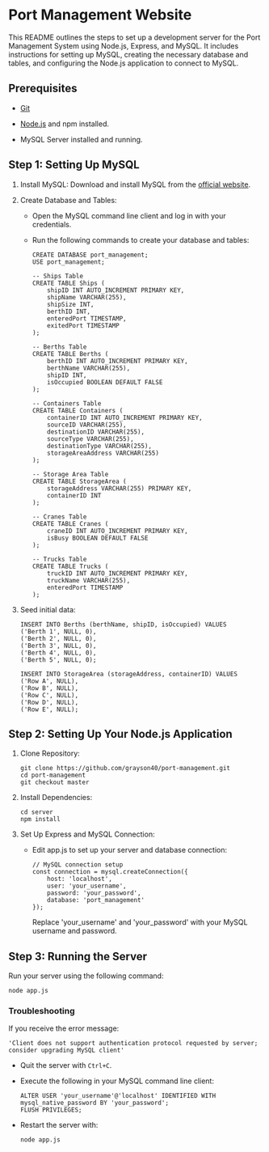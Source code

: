 # Port Management Website

This README outlines the steps to set up a development server for the Port Management System using Node.js, Express, and MySQL. It includes instructions for setting up MySQL, creating the necessary database and tables, and configuring the Node.js application to connect to MySQL.

## Prerequisites

- [Git](https://git-scm.com/downloads)

- [Node.js](https://nodejs.org/en/download) and npm installed.

- MySQL Server installed and running.

## Step 1: Setting Up MySQL

1. Install MySQL: Download and install MySQL from the [official website](https://dev.mysql.com/downloads/installer/).

2. Create Database and Tables:

    - Open the MySQL command line client and log in with your credentials.

    - Run the following commands to create your database and tables:

        ```
        CREATE DATABASE port_management;
        USE port_management;

        -- Ships Table
        CREATE TABLE Ships (
            shipID INT AUTO_INCREMENT PRIMARY KEY,
            shipName VARCHAR(255),
            shipSize INT,
            berthID INT,
            enteredPort TIMESTAMP,
            exitedPort TIMESTAMP
        );

        -- Berths Table
        CREATE TABLE Berths (
            berthID INT AUTO_INCREMENT PRIMARY KEY,
            berthName VARCHAR(255),
            shipID INT,
            isOccupied BOOLEAN DEFAULT FALSE
        );

        -- Containers Table
        CREATE TABLE Containers (
            containerID INT AUTO_INCREMENT PRIMARY KEY,
            sourceID VARCHAR(255),
            destinationID VARCHAR(255),
            sourceType VARCHAR(255),
            destinationType VARCHAR(255),
            storageAreaAddress VARCHAR(255)
        );

        -- Storage Area Table
        CREATE TABLE StorageArea (
            storageAddress VARCHAR(255) PRIMARY KEY,
            containerID INT
        );

        -- Cranes Table
        CREATE TABLE Cranes (
            craneID INT AUTO_INCREMENT PRIMARY KEY,
            isBusy BOOLEAN DEFAULT FALSE
        );

        -- Trucks Table
        CREATE TABLE Trucks (
            truckID INT AUTO_INCREMENT PRIMARY KEY,
            truckName VARCHAR(255),
            enteredPort TIMESTAMP
        );
        ```

3. Seed initial data:

    ```
    INSERT INTO Berths (berthName, shipID, isOccupied) VALUES 
    ('Berth 1', NULL, 0),
    ('Berth 2', NULL, 0),
    ('Berth 3', NULL, 0),
    ('Berth 4', NULL, 0),
    ('Berth 5', NULL, 0);

    INSERT INTO StorageArea (storageAddress, containerID) VALUES 
    ('Row A', NULL),
    ('Row B', NULL),
    ('Row C', NULL),
    ('Row D', NULL),
    ('Row E', NULL);
    ```

## Step 2: Setting Up Your Node.js Application

1. Clone Repository:

    ```
    git clone https://github.com/grayson40/port-management.git
    cd port-management
    git checkout master
    ```

2. Install Dependencies:

    ```
    cd server
    npm install
    ```

3. Set Up Express and MySQL Connection:

    - Edit app.js to set up your server and database connection:

        ```
        // MySQL connection setup
        const connection = mysql.createConnection({
            host: 'localhost',
            user: 'your_username',
            password: 'your_password',
            database: 'port_management'
        });
        ```

        Replace 'your_username' and 'your_password' with your MySQL username and password.

## Step 3: Running the Server
Run your server using the following command:

```
node app.js
```

### Troubleshooting

If you receive the error message: 

`'Client does not support authentication protocol requested by server; consider upgrading MySQL client'`

- Quit the server with `Ctrl+C`.

- Execute the following in your MySQL command line client:

    ```
    ALTER USER 'your_username'@'localhost' IDENTIFIED WITH mysql_native_password BY 'your_password';
    FLUSH PRIVILEGES;
    ```

- Restart the server with:

    ```
    node app.js
    ```
